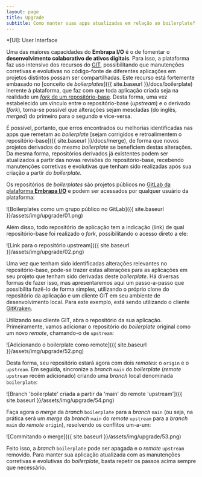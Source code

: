 ```yaml
---
layout: page
title: Upgrade
subtitle: Como manter suas apps atualizadas em relação ao boilerplate?
---
```


*[UI]: User Interface

Uma das maiores capacidades do **Embrapa I/O** é o de fomentar o **desenvolvimento colaborativo de ativos digitais**. Para isso, a plataforma faz uso intensivo dos recursos do [GIT](https://git-scm.com/), possibilitando que manutenções corretivas e evolutivas no código-fonte de diferentes aplicações em projetos distintos possam ser compartilhadas. Este recurso está fortemente embasado no [conceito de _boilerplates_]({{ site.baseurl }}/docs/boilerplate) inerente à plataforma, que faz com que toda aplicação criada seja na realidade um [_fork_ de um repositório-base](https://docs.gitlab.com/ee/user/project/repository/forking_workflow.html). Desta forma, uma vez estabelecido um vínculo entre o repositório-base (_upstream_) e o derivado (_fork_), torna-se possível que alterações sejam mescladas (do inglês, _merged_) do primeiro para o segundo e vice-versa.

É possível, portanto, que erros encontrados ou melhorias identificadas nas apps que remetam ao _boilerplate_ [sejam corrigidos e retroalimentem o repositório-base]({{ site.baseurl }}/docs/merge), de forma que novos projetos derivados do mesmo _boilerplate_ se beneficiem destas alterações. Da mesma forma, repositórios derivados já existentes podem ser atualizados a partir das novas revisões do repositório-base, recebendo manutenções corretivas e evolutivas que tenham sido realizadas após sua criação a partir do _boilerplate_.

Os repositórios de _boilerplates_ são projetos públicos no [GitLab da plataforma **Embrapa I/O**](https://git.embrapa.io) e podem ser acessados por qualquer usuário da plataforma:

![Boilerplates como um grupo público no GitLab]({{ site.baseurl }}/assets/img/upgrade/01.png)

Além disso, todo repositório de aplicação tem a indicação (link) de qual repositório-base foi realizado o _fork_, possibilitando o acesso direto a ele:

![Link para o repositório upstream]({{ site.baseurl }}/assets/img/upgrade/02.png)

Uma vez que tenham sido identificadas alterações relevantes no repositório-base, pode-se trazer estas alterações para as aplicações em seu projeto que tenham sido derivadas deste _boilerplate_. Há diversas formas de fazer isso, mas apresentaremos aqui um passo-a-passo que possibilita fazê-lo de forma simples, utilizando o próprio clone do repositório da aplicação e um cliente GIT em seu ambiente de desenvolvimento local. Para este exemplo, está sendo utilizando o cliente [GitKraken](https://www.gitkraken.com/).

Utilizando seu cliente GIT, abra o repositório da sua aplicação. Primeiramente, vamos adicionar o repositório do _boilerplate_ original como um novo _remote_, chamando-o de `upstream`:

![Adicionando o boilerplate como remote]({{ site.baseurl }}/assets/img/upgrade/52.png)

Desta forma, seu repositório estará agora com dois _remotes_: o `origin` e o `upstream`. Em seguida, sincronize a _branch_ `main` do _boilerplate_ (_remote_ `upstream` recém adicionado) criando uma _branch_ local denominada `boilerplate`:

![Branch 'boilerplate' criada a partir da 'main' do remote 'upstream']({{ site.baseurl }}/assets/img/upgrade/54.png)

Faça agora o _merge_ da _branch_ `boilerplate` para a _branch_ `main` (ou seja, na prática será um _merge_ da _branch_ `main` do _remote_ `upstream` para a _branch_ `main` do _remote_ `origin`), resolvendo os conflitos um-a-um:

![Commitando o merge]({{ site.baseurl }}/assets/img/upgrade/53.png)

Feito isso, a _branch_ `boilerplate` pode ser apagada e o _remote_ `upstream` removido. Para manter sua aplicação atualizada com as manutenções corretivas e evolutivas do _boilerplate_, basta repetir os passos acima sempre que necessário.

